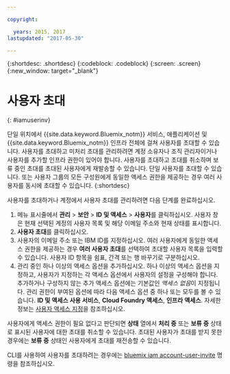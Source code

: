 ```yaml
---

copyright:

  years: 2015, 2017
lastupdated: "2017-05-30"

---
```


{:shortdesc: .shortdesc}
{:codeblock: .codeblock}
{:screen: .screen}
{:new_window: target="_blank"}

# 사용자 초대
{: #iamuserinv}

단일 위치에서 {{site.data.keyword.Bluemix_notm}} 서비스, 애플리케이션 및 {{site.data.keyword.Bluemix_notm}} 인프라 전체에 걸쳐 사용자를 초대할 수 있습니다. 사용자를 초대하고 미처리 초대를 관리하려면 계정 소유자나 조직 관리자이거나 사용자를 추가할 인프라 권한이 있어야 합니다. 사용자를 초대하고 초대를 취소하며 보류 중인 초대를 초대된 사용자에게 재발송할 수 있습니다. 단일 사용자를 초대할 수 있습니다. 또는 사용자 그룹의 모든 구성원에게 동일한 액세스 권한을 제공하는 경우 여러 사용자를 동시에 초대할 수 있습니다.
{:shortdesc}

사용자를 초대하거나 계정에서 사용자 초대를 관리하려면 다음 단계를 완료하십시오. 

1. 메뉴 표시줄에서 **관리** &gt; **보안** &gt; **ID 및 액세스** &gt; **사용자**를 클릭하십시오. 사용자 창은 현재 선택된 계정의 사용자 목록 및 해당 이메일 주소와 현재 상태를 표시합니다.  
2. **사용자 초대**를 클릭하십시오.  
3. 사용자의 이메일 주소 또는 IBM ID를 지정하십시오. 여러 사용자에게 동일한 액세스 권한을 제공하는 경우 **여러 사용자 초대**를 선택하여 초대할 사용자 목록을 입력할 수 있습니다. 사용자 ID 항목을 쉼표, 간격 또는 행 바꾸기로 구분하십시오. 
4. 관리 중인 하나 이상의 액세스 옵션을 추가하십시오. 하나 이상의 액세스 옵션을 지정하고, 사용자가 지정하는 각 액세스 옵션에서 사용자의 설정을 구성해야 합니다. 추가하거나 구성하지 않는 추가 액세스 옵션에는 기본값인 *액세스 없음*이 지정됩니다. 관리 권한이 부여된 옵션에 따라 다음 액세스 옵션 중 하나 또는 모두를 볼 수 있습니다. **ID 및 액세스 사용 서비스**, **Cloud Foundry 액세스**, **인프라 액세스**. 자세한 정보는 [사용자 액세스 지정](/docs/iam/assignaccess.html)을 참조하십시오. 

사용자에게 액세스 권한이 필요 없다고 판단되면 **상태** 열에서 **처리 중** 또는 **보류 중** 상태로 표시된 사용자에 대한 초대를 취소할 수 있습니다. 초대된 사용자가 초대를 받지 못한 경우에는 **보류 중** 상태인 사용자에게 초대를 재전송할 수 있습니다. 

CLI를 사용하여 사용자를 초대하려는 경우에는 [bluemix iam account-user-invite](https://console.stage1.bluemix.net/docs/cli/reference/bluemix_cli/bx_cli.html#bluemix_iam_account_user_invite) 명령을 참조하십시오. 
